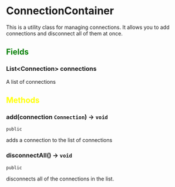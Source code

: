 # ConnectionContainer

This is a utility class for managing connections. It allows you to add connections and disconnect all of them at once.

## <span style="color:green;">Fields</span>

### List<Connection<T>> connections
A list of connections

## <span style="color:yellow;">Methods</span>

### add(connection `Connection`) -> `void`
`public`

adds a connection to the list of connections

### disconnectAll() -> `void`
`public`

disconnects all of the connections in the list.

